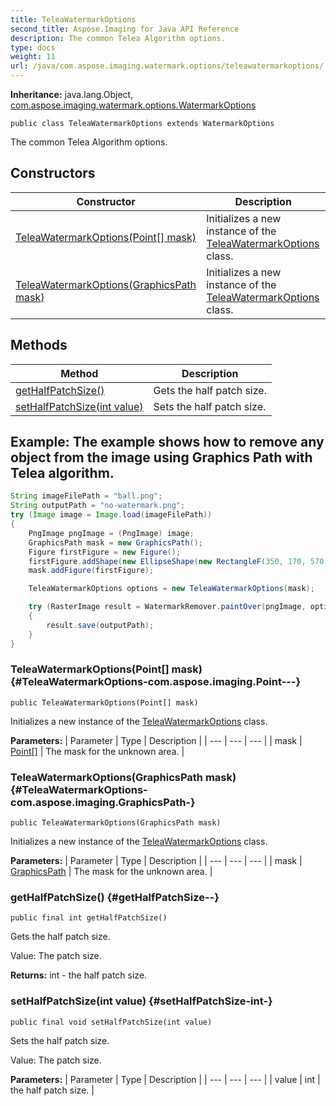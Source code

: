 ```yaml
---
title: TeleaWatermarkOptions
second_title: Aspose.Imaging for Java API Reference
description: The common Telea Algorithm options.
type: docs
weight: 11
url: /java/com.aspose.imaging.watermark.options/teleawatermarkoptions/
---
```

**Inheritance:**
java.lang.Object, [com.aspose.imaging.watermark.options.WatermarkOptions](../../com.aspose.imaging.watermark.options/watermarkoptions)
```
public class TeleaWatermarkOptions extends WatermarkOptions
```

The common Telea Algorithm options.
## Constructors

| Constructor | Description |
| --- | --- |
| [TeleaWatermarkOptions(Point[] mask)](#TeleaWatermarkOptions-com.aspose.imaging.Point---) | Initializes a new instance of the [TeleaWatermarkOptions](../../com.aspose.imaging.watermark.options/teleawatermarkoptions) class. |
| [TeleaWatermarkOptions(GraphicsPath mask)](#TeleaWatermarkOptions-com.aspose.imaging.GraphicsPath-) | Initializes a new instance of the [TeleaWatermarkOptions](../../com.aspose.imaging.watermark.options/teleawatermarkoptions) class. |
## Methods

| Method | Description |
| --- | --- |
| [getHalfPatchSize()](#getHalfPatchSize--) | Gets the half patch size. |
| [setHalfPatchSize(int value)](#setHalfPatchSize-int-) | Sets the half patch size. |

## Example: The example shows how to remove any object from the image using Graphics Path with Telea algorithm.

``` java
String imageFilePath = "ball.png";
String outputPath = "no-watermark.png";
try (Image image = Image.load(imageFilePath))
{
    PngImage pngImage = (PngImage) image;
    GraphicsPath mask = new GraphicsPath();
    Figure firstFigure = new Figure();
    firstFigure.addShape(new EllipseShape(new RectangleF(350, 170, 570 - 350, 400 - 170)));
    mask.addFigure(firstFigure);

    TeleaWatermarkOptions options = new TeleaWatermarkOptions(mask);

    try (RasterImage result = WatermarkRemover.paintOver(pngImage, options))
    {
        result.save(outputPath);
    }
}

```

### TeleaWatermarkOptions(Point[] mask) {#TeleaWatermarkOptions-com.aspose.imaging.Point---}
```
public TeleaWatermarkOptions(Point[] mask)
```


Initializes a new instance of the [TeleaWatermarkOptions](../../com.aspose.imaging.watermark.options/teleawatermarkoptions) class.

**Parameters:**
| Parameter | Type | Description |
| --- | --- | --- |
| mask | [Point\[\]](../../com.aspose.imaging/point) | The mask for the unknown area. |

### TeleaWatermarkOptions(GraphicsPath mask) {#TeleaWatermarkOptions-com.aspose.imaging.GraphicsPath-}
```
public TeleaWatermarkOptions(GraphicsPath mask)
```


Initializes a new instance of the [TeleaWatermarkOptions](../../com.aspose.imaging.watermark.options/teleawatermarkoptions) class.

**Parameters:**
| Parameter | Type | Description |
| --- | --- | --- |
| mask | [GraphicsPath](../../com.aspose.imaging/graphicspath) | The mask for the unknown area. |

### getHalfPatchSize() {#getHalfPatchSize--}
```
public final int getHalfPatchSize()
```


Gets the half patch size.

Value: The patch size.

**Returns:**
int - the half patch size.
### setHalfPatchSize(int value) {#setHalfPatchSize-int-}
```
public final void setHalfPatchSize(int value)
```


Sets the half patch size.

Value: The patch size.

**Parameters:**
| Parameter | Type | Description |
| --- | --- | --- |
| value | int | the half patch size. |

